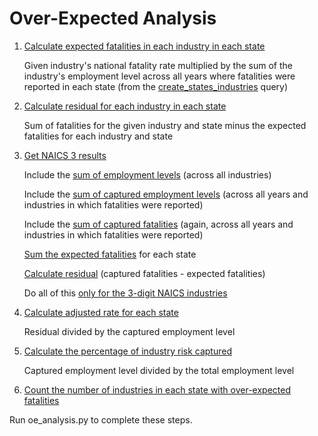 Over-Expected Analysis
======================

1. [Calculate expected fatalities in each industry in each state](https://github.com/gordonje/deadly_work/blob/master/3_oe_analysis/sql/calc_expected_fatals.sql)

	Given industry's national fatality rate multiplied by the sum of the industry's employment level across all years where fatalities were reported in each state (from the [create_states_industries](https://github.com/gordonje/deadly_work/blob/master/2_fatality_rates/sql/create_states_industries.sql#L9) query)

2. [Calculate residual for each industry in each state](https://github.com/gordonje/deadly_work/blob/master/3_oe_analysis/sql/calc_states_industries_res.sql)

	Sum of fatalities for the given industry and state minus the expected fatalities for each industry and state

3. [Get NAICS 3 results](https://github.com/gordonje/deadly_work/blob/master/3_oe_analysis/sql/create_states_naics_3.sql)

	Include the [sum of employment levels](https://github.com/gordonje/deadly_work/blob/master/3_oe_analysis/sql/create_states_naics_3.sql#L10) (across all industries)

	Include the [sum of captured employment levels](https://github.com/gordonje/deadly_work/blob/master/3_oe_analysis/sql/create_states_naics_3.sql#L21) (across all years and industries in which fatalities were reported)

	Include the [sum of captured fatalities](https://github.com/gordonje/deadly_work/blob/master/3_oe_analysis/sql/create_states_naics_3.sql#L22) (again, across all years and industries in which fatalities were reported)

	[Sum the expected fatalities](https://github.com/gordonje/deadly_work/blob/master/3_oe_analysis/sql/create_states_naics_3.sql#L23) for each state

	[Calculate residual](https://github.com/gordonje/deadly_work/blob/master/3_oe_analysis/sql/create_states_naics_3.sql#L16) (captured fatalities - expected fatalities)
	
	Do all of this [only for the 3-digit NAICS industries](https://github.com/gordonje/deadly_work/blob/master/3_oe_analysis/sql/create_states_naics_3.sql#L26)

6. [Calculate adjusted rate for each state](https://github.com/gordonje/deadly_work/blob/master/3_oe_analysis/sql/calc_states_adj_fatal_rate.sql)

	Residual divided by the captured employment level

7. [Calculate the percentage of industry risk captured](https://github.com/gordonje/deadly_work/blob/master/3_oe_analysis/sql/calc_pct_states_risk_capd.sql)

	Captured employment level divided by the total employment level

8. [Count the number of industries in each state with over-expected fatalities]()


Run oe_analysis.py to complete these steps.
